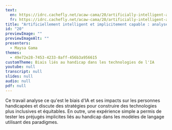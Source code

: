 ```yaml
---
text:
  en: https://idrc.cachefly.net/acaw-cama/20/artificially-intelligent-and-implicitly-ableist-analyzing-language-model-bias-towards-persons-with-disabilities-text-en.docx
  fr: https://idrc.cachefly.net/acaw-cama/20/artificially-intelligent-and-implicitly-ableist-analyzing-language-model-bias-towards-persons-with-disabilities-text-fr.docx
title: "Artificiellement intelligent et implicitement capable : analyse du biais du modèle linguistique envers les personnes handicapées"
id: "20"
previewImage: ""
previewImageAlt: ""
presenters:
  - Maysa Gama
themes:
  - 49e72e28-7453-4233-8aff-456b3a956615
customTheme: Biais liés au handicap dans les technologies de l'IA
youtube: null
transcript: null
slides: null
audio: null
pdf: null
---
```

Ce travail analyse ce qu'est le biais d'IA et ses impacts sur les personnes handicapées et discute des stratégies pour construire des technologies plus inclusives et équitables. En outre, une expérience simple a permis de tester les préjugés implicites liés au handicap dans les modèles de langage utilisant des paradigmes.
